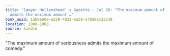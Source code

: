 ```yaml
---
title: 'Sawyer Hollenshead''s Gazette - Jul 26: "The maximum amount of seriousness
  admits the maximum amount …'
book_uuid: 1ab86e0e-e229-4832-ba38-a7920ac23230
location: 1008-1008
source: kindle
---
```


"The maximum amount of seriousness admits the maximum amount of comedy."